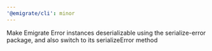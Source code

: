 ```yaml
---
'@emigrate/cli': minor
---
```


Make Emigrate Error instances deserializable using the serialize-error package, and also switch to its serializeError method
